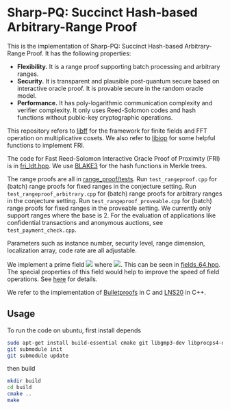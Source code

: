 # Sharp-PQ: Succinct Hash-based Arbitrary-Range Proof

This is the implementation of Sharp-PQ: Succinct Hash-based Arbitrary-Range Proof.
It has the following properties:

- **Flexibility.** It is a range proof supporting batch processing and arbitrary ranges.
- **Security.**  It is transparent and plausible post-quantum secure based on interactive oracle proof. 
It is provable secure in the random oracle model.
- **Performance.** It has poly-logarithmic communication complexity and verifier complexity. It only uses
  Reed-Solomon codes and hash functions without public-key cryptographic
  operations.


This repository refers to [libff](https://github.com/scipr-lab/libff) for the framework
for finite fields and FFT operation on multiplicative cosets.
We also refer to  [libiop](https://github.com/scipr-lab/libiop) for 
some helpful functions to implement FRI.

The code for Fast Reed-Solomon Interactive Oracle Proof of Proximity (FRI) is in [fri_ldt.hpp](range_proof/protocols/ldt/fri/fri_ldt.hpp). We
use [BLAKE3](https://github.com/BLAKE3-team/BLAKE3-specs/blob/master/blake3.pdf) for the hash functions in Merkle trees. 

The range proofs are all in [range_proof/tests](range_proof/tests). Run `test_rangeproof.cpp` for (batch) range proofs for fixed ranges in the conjecture setting.
Run `test_rangeproof_arbitrary.cpp` for (batch) range proofs for arbitrary ranges in the conjecture setting.
Run `test_rangeproof_proveable.cpp` for (batch) range proofs for fixed ranges in the proveable setting. We currently only
support ranges where the base is 2. For the evaluation of applications like confidential transactions and anonymous auctions, see `test_payment_check.cpp`.

Parameters such as instance number, security level, range dimension,
localization array, code rate are all adjustable.

We implement a prime field ![](http://latex.codecogs.com/gif.latex?\mathbb{F}_p) where ![](http://latex.codecogs.com/gif.latex?p=2^{64}-2^{32}+1). This can be seen in 
[fields_64.hpp](depends/libff/libff/algebra/fields/prime_base/fields_64.hpp). The special properties of this field would help to improve the speed of field operations.
See [here](https://cp4space.hatsya.com/2021/09/01/an-efficient-prime-for-number-theoretic-transforms/)
for details.

We refer to the implementation of [Bulletproofs](https://github.com/xevisalle/zpie) in C 
and [LNS20](https://github.com/gregorseiler/irelzk) in C++. 

## Usage

To run the code on ubuntu, first install depends

```bash
sudo apt-get install build-essential cmake git libgmp3-dev libprocps4-dev libboost-all-dev libssl-dev libsodium-dev --fix-missing
git submodule init 
git submodule update
```

then build
```bash
mkdir build
cd build
cmake ..
make
```

